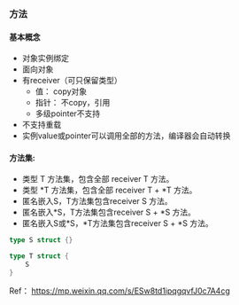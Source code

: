 ### 方法
#### 基本概念
- 对象实例绑定
- 面向对象
- 有receiver（可只保留类型）
    - 值： copy对象
    - 指针： 不copy，引用
    - 多级pointer不支持
- 不支持重载
- 实例value或pointer可以调用全部的方法，编译器会自动转换

#### 方法集: 
- 类型 T 方法集，包含全部 receiver T 方法。
- 类型 *T 方法集，包含全部 receiver T + *T 方法。
- 匿名嵌入S，T方法集包含receiver S 方法。
- 匿名嵌入*S，T方法集包含receiver S + *S 方法。
- 匿名嵌入S或*S，*T方法集包含receiver S + *S 方法。

```go
type S struct {}

type T struct {
    S
}
```


Ref： https://mp.weixin.qq.com/s/ESw8td1ipqgqvfJ0c7A4cg